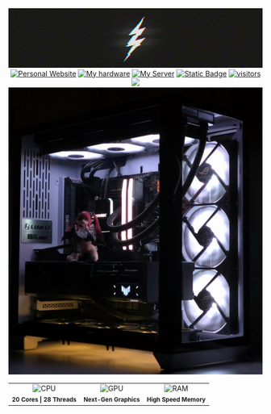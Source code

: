 <div align="center">
    <img alt="header-gif" width="900" src="../assets/gif/lightning_600x140.gif">
</div>

<div align="center">
  <a href="https://pianonic.ch"><img src="https://img.shields.io/badge/Personal%20Website-black?style=for-the-badge&color=%2300000000" alt="Personal Website"/></a>
  <a href="./my-hardware.md"><img src="https://img.shields.io/badge/My%20hardware-black?style=for-the-badge&color=%2300000000" alt="My hardware"/></a>
  <a href="./my-server.md"><img src="https://img.shields.io/badge/My%20Server-black?style=for-the-badge&color=%2300000000" alt="My Server"/></a>
  <a href="mailto:contact@pianonic.ch"><img alt="Static Badge" src="https://img.shields.io/badge/EMAIL-black?style=for-the-badge&color=%2300000000"></a>
  <a href="https://github.com/PianoNic/BadgeTrack"><img src="https://img.shields.io/badge/visitors:%203.7k-black?style=for-the-badge&color=%2300000000" alt="visitors"/></a>
  <img src="https://komarev.com/ghpvc/?username=PianoNic&label=Profile%20views&color=2341d7&style=pixel">
</div>

<div align="center">
<img src="../assets/png/pc.jpg" width="900" alt="My Pc"/>
</div>

<div align="center">
  <table>
    <tr>
      <td align="center">
        <img src="https://img.shields.io/badge/CPU-Intel_i7_14700K-0071C5?style=for-the-badge&logo=intel&logoColor=white" alt="CPU"/>
        <br>
        <sub><b>20 Cores | 28 Threads</b></sub>
      </td>
      <td align="center">
        <img src="https://img.shields.io/badge/GPU-RTX_5080-76B900?style=for-the-badge&logo=nvidia&logoColor=white" alt="GPU"/>
        <br>
        <sub><b>Next-Gen Graphics</b></sub>
      </td>
      <td align="center">
        <img src="https://img.shields.io/badge/RAM-64GB_DDR5-E74C3C?style=for-the-badge&logo=corsair&logoColor=white" alt="RAM"/>
        <br>
        <sub><b>High Speed Memory</b></sub>
      </td>
    </tr>
  </table>
</div>
